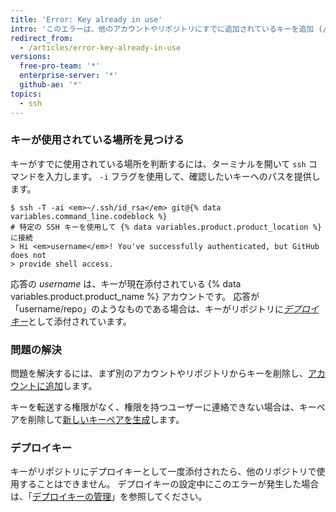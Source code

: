 ```yaml
---
title: 'Error: Key already in use'
intro: 'このエラーは、他のアカウントやリポジトリにすでに追加されているキーを追加 (/articles/adding-a-new-ssh-key-to-your-github-account) しようとする場合に発生します。'
redirect_from:
  - /articles/error-key-already-in-use
versions:
  free-pro-team: '*'
  enterprise-server: '*'
  github-ae: '*'
topics:
  - ssh
---
```


### キーが使用されている場所を見つける

キーがすでに使用されている場所を判断するには、ターミナルを開いて `ssh` コマンドを入力します。 `-i` フラグを使用して、確認したいキーへのパスを提供します。

```shell
$ ssh -T -ai <em>~/.ssh/id_rsa</em> git@{% data variables.command_line.codeblock %}
# 特定の SSH キーを使用して {% data variables.product.product_location %}に接続
> Hi <em>username</em>! You've successfully authenticated, but GitHub does not
> provide shell access.
```

応答の *username* は、キーが現在添付されている {% data variables.product.product_name %} アカウントです。 応答が「username/repo」のようなものである場合は、キーがリポジトリに[*デプロイキー*](/guides/managing-deploy-keys#deploy-keys)として添付されています。

### 問題の解決

問題を解決するには、まず別のアカウントやリポジトリからキーを削除し、[アカウントに追加](/articles/adding-a-new-ssh-key-to-your-github-account)します。

キーを転送する権限がなく、権限を持つユーザーに連絡できない場合は、キーペアを削除して[新しいキーペアを生成](/articles/generating-a-new-ssh-key-and-adding-it-to-the-ssh-agent)します。

### デプロイキー

キーがリポジトリにデプロイキーとして一度添付されたら、他のリポジトリで使用することはできません。  デプロイキーの設定中にこのエラーが発生した場合は、「[デプロイキーの管理](/guides/managing-deploy-keys)」を参照してください。
